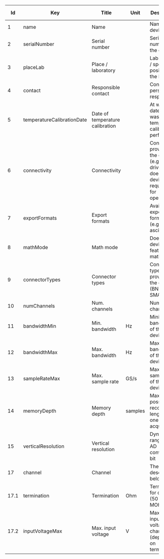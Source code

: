 |Id		| Key                 | Title                     | Unit	| Description                                                                       | Type    | Occ | Allowed values |
|----	| ------------------- | ------------------------- | ----	| --------------------------------------------------------------------------------- | ------- | -------- | ------------- |
|	1	|name|Name|		|Name of the device|string|1||
|	2	|serialNumber|Serial number|		|Serial number of the device|string|1||
|	3	|placeLab|Place / laboratory|		|Lab number / specific position in the lab|string|1||
|	4	|contact|Responsible contact|		|Contact person / lab responsible|string|1||
|	5	|temperatureCalibrationDate|Date of temperature calibration|		|At which date/time was the temperature calibration performed?|string|1||
|	6	|connectivity|Connectivity|		|Connections provided by the device (e.g. floppy drive, USB, does the device require a pc for operation?)|string|1||
|	7	|exportFormats|Export formats|		|Available export data formats (e.g. binary, ascii, image)|string|1||
|	8	|mathMode|Math mode|		|Does the device feature a math mode?|boolean|1||
|	9	|connectorTypes|Connector types |		|Connector types provided by the device (BNC / SMA)|string|1||
|	10	|numChannels|Num. channels|		|Number of channels|number|1||
|	11	|bandwidthMin|Min. bandwidth |Hz|Minimum bandwidth of the device|number|1||
|	12	|bandwidthMax|Max. bandwidth |Hz|Maximum bandwidth of the device|number|1||
|	13	|sampleRateMax|Max. sample rate |GS/s|Maximum sample rate of the device|number|1||
|	14	|memoryDepth|Memory depth |samples|Maximum possible record length for one acquisition|number|1||
|	15	|verticalResolution|Vertical resolution|		|Dynamic range of the AD converter in bit|number|1||
|	17	|channel | Channel| 	| The channel described below |  | 1-n	| 	|
|	17.1|termination|Termination |Ohm|Termination for channel (50 Ohm / 1 MOhm)|number|1||
|	17.2|inputVoltageMax|Max. input voltage |V|Maximum input voltage for channel (depends on termination)|number|1||
